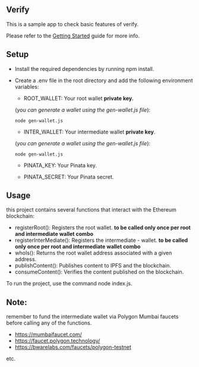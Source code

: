 ## Verify

This is a sample app to check basic features of verify.

Please refer to the [Getting Started](https://docs.verifymedia.com/smart-contracts/) guide for more info.

## Setup

- Install the required dependencies by running npm install.
- Create a .env file in the root directory and add the following environment variables:
  - ROOT_WALLET: Your root wallet <b>private key. </b>

  (<i>you can generate a wallet using the gen-wallet.js file</i>):

    ```node gen-wallet.js```  
  - INTER_WALLET: Your intermediate wallet <b>private key</b>.
  
  (<i>you can generate a wallet using the gen-wallet.js file</i>):

    ```node gen-wallet.js```  
  - PINATA_KEY: Your Pinata key.

  - PINATA_SECRET: Your Pinata secret.

## Usage

this project contains several functions that interact with the Ethereum blockchain:

- registerRoot(): Registers the root wallet. <b>to be called only once per root and intermediate wallet combo</b>
- registerInterMediate(): Registers the intermediate - wallet. <b>to be called only once per root and intermediate wallet combo</b>
- whoIs(): Returns the root wallet address associated with a given address.
- publishContent(): Publishes content to IPFS and the blockchain.
- consumeContent(): Verifies the content published on the blockchain.

To run the project, use the command node index.js.

## Note:

remember to fund the intermediate wallet via Polygon Mumbai faucets before calling any of the functions.

- https://mumbaifaucet.com/
- https://faucet.polygon.technology/
- https://bwarelabs.com/faucets/polygon-testnet

etc.
